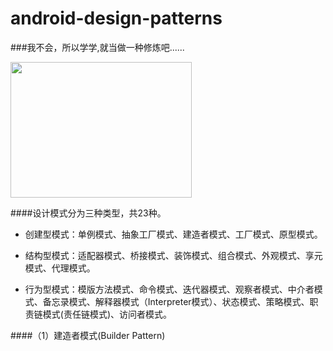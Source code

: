 android-design-patterns
==========================

###我不会，所以学学,就当做一种修炼吧......

 <img src="http://imgsrc.baidu.com/forum/w%3D580/sign=32b510bbb13533faf5b6932698d2fdca/ee58e1fe9925bc31770d982d5edf8db1ca137064.jpg" width="290" height="217" />

####设计模式分为三种类型，共23种。

* 创建型模式：单例模式、抽象工厂模式、建造者模式、工厂模式、原型模式。

* 结构型模式：适配器模式、桥接模式、装饰模式、组合模式、外观模式、享元模式、代理模式。

* 行为型模式：模版方法模式、命令模式、迭代器模式、观察者模式、中介者模式、备忘录模式、解释器模式（Interpreter模式）、状态模式、策略模式、职责链模式(责任链模式)、访问者模式。

####（1）建造者模式(Builder Pattern)



